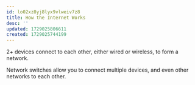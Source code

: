 ```yaml
---
id: lo02xz8yj8lyx9vlweiv7z8
title: How the Internet Works
desc: ''
updated: 1729025806611
created: 1729025744199
---
```

2+ devices connect to each other, either wired or wireless, to form a network.

Network switches allow you to connect multiple devices, and even other networks to each other.

